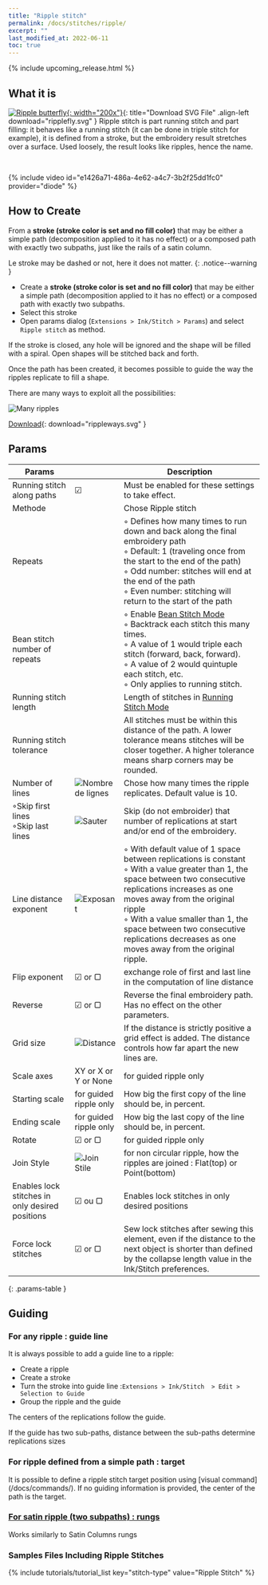 ```yaml
---
title: "Ripple stitch"
permalink: /docs/stitches/ripple/
excerpt: ""
last_modified_at: 2022-06-11
toc: true
---
```

{% include upcoming_release.html %}

## What it is

[![Ripple butterfly](/assets/images/docs/ripplefly.jpg){: width="200x"}](/assets/images/docs/ripplefly.svg){: title="Download SVG File" .align-left download="ripplefly.svg" }
Ripple stitch is part running stitch and part filling: it behaves like a running stitch (it can be done in triple stitch for example), it is defined from a stroke, but the embroidery result stretches over a surface. Used loosely, the result looks like ripples, hence the name.

<p style="clear: both;">&nbsp;</p>

{% include video id="e1426a71-486a-4e62-a4c7-3b2f25dd1fc0" provider="diode" %}

## How to Create

From a **stroke (stroke color is set and no fill color)** that may be either a simple path (decomposition applied to it has no effect) or a composed path with exactly two subpaths, just like the rails of a satin column.

Le stroke may be dashed or not, here it does not matter.
{: .notice--warning }

* Create a **stroke (stroke color is set and no fill color)** that may be either a simple path (decomposition applied to it has no effect) or a composed path with exactly two subpaths.
* Select this stroke
* Open params dialog (`Extensions > Ink/Stitch > Params`) and select `Ripple stitch` as method.

If the stroke is closed, any hole  will be ignored and the shape  will be filled with a spiral. Open shapes will be stitched back and forth.

Once the path has been created, it becomes possible to guide the way the ripples replicate to fill a shape.

There are many ways to exploit all the possibilities:

![Many ripples](/assets/images/docs/en/rippleways_en.svg)

[Download](/assets/images/docs/en/rippleways_en.svg){: download="rippleways.svg" }

## Params

Params||Description
---|---|---
Running stitch along paths      |  ☑ |Must be enabled for these settings to take effect.
Methode     || Chose Ripple stitch 
Repeats                        ||◦ Defines how many times to run down and back along the final embroidery path<br />◦ Default: 1 (traveling once from the start to the end of the path)<br />◦ Odd number: stitches will end at the end of the path<br />◦ Even number: stitching will return to the start of the path
Bean stitch number of repeats ||◦ Enable [Bean Stitch Mode](/docs/stitches/bean-stitch/)<br />◦ Backtrack each stitch this many times.<br />◦ A value of 1 would triple each stitch (forward, back, forward).<br />◦ A value of 2 would quintuple each stitch, etc.<br />◦ Only applies to running stitch.
Running stitch length||Length of stitches in [Running Stitch Mode](/docs/stitches/running-stitch/)
Running stitch tolerance||All stitches must be within this distance of the path. A lower tolerance means stitches will be closer together. A higher tolerance means sharp corners may be rounded.
Number of lines|<img src="/assets/images/docs/ripple_only_lines.svg" alt="Nombre de lignes"/>|Chose how many times the ripple replicates. Default value is 10.
◦Skip first lines <br /> ◦Skip last lines  |<img src="/assets/images/docs/ripple_only_skip.svg" alt="Sauter"/>| Skip (do not embroider)  that number of replications at start and/or end of the embroidery.
Line distance exponent|<img src="/assets/images/docs/ripple_only_exponent.svg" alt="Exposant"/>| ◦ With default value of 1 space between replications is constant<br />◦ With a value greater than 1, the space between two consecutive replications increases as one moves away from the original ripple   <br />◦ With a value smaller than 1, the space between two consecutive replications decreases as one moves away from the original ripple.
Flip exponent |☑  or ▢| exchange role of first and last line in the computation of  line distance
Reverse |☑  or ▢|  Reverse the final embroidery path.  Has no effect on the other  parameters.
Grid  size |<img src="/assets/images/docs/ripple_only_grid.svg" alt="Distance"/>| If the distance is strictly positive a grid effect is added. The distance controls how far apart the new  lines are. 
Scale axes|XY or X or Y or None | for guided ripple only
Starting scale| for guided ripple only|How big the first copy of the line should be, in percent. 
Ending scale| for guided ripple only| How big the last copy of the line should be, in percent.
Rotate| ☑  or ▢| for guided ripple only
Join Style|<img src="/assets/images/docs/flat_or_point.svg" alt="Join Stile"/> |for non circular ripple, how the ripples are joined : Flat(top) or Point(bottom)
Enables lock stitches in only desired positions| ☑  ou ▢| Enables lock stitches in only desired positions
Force lock stitches| ☑  or ▢|Sew lock stitches after sewing this element, even if the distance to the next object is shorter than defined by the collapse length value in the Ink/Stitch preferences.
{: .params-table }

##  Guiding 


### For any ripple : guide line
It is always possible to add a guide line to a ripple: 

- Create a ripple
- Create a stroke
- Turn the stroke into guide line :`Extensions > Ink/Stitch  > Edit > Selection to Guide`
- Group the ripple and the guide

The centers of the replications follow  the guide.

If the guide has two sub-paths, distance between the sub-paths determine replications sizes

### For ripple defined from a simple path : target

It is possible to define a ripple stitch target position using  [visual command] (/docs/commands/). If no guiding information is provided, the center of the path is the target.

### [For satin ripple (two subpaths) : rungs](#traverses)

Works similarly to  Satin Columns rungs

### Samples Files Including Ripple Stitches

{% include tutorials/tutorial_list key="stitch-type" value="Ripple Stitch" %}



